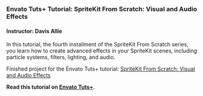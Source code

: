 ### Envato Tuts+ Tutorial: SpriteKit From Scratch: Visual and Audio Effects

#### Instructor: Davis Allie

In this tutorial, the fourth installment of the SpriteKit From Scratch series, you learn how to create advanced effects in your SpriteKit scenes, including particle systems, filters, lighting, and audio.

Finished project for the Envato Tuts+ tutorial: [SpriteKit From Scratch: Visual and Audio Effects](http://code.tutsplus.com/tutorials/spritekit-from-scratch-visual-and-audio-effects--cms-26448)

**Read this tutorial on [Envato Tuts+](https://code.tutsplus.com)**.
